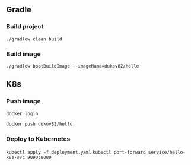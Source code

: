 ## Gradle
### Build project
`./gradlew clean build`

### Build image
`./gradlew bootBuildImage --imageName=dukov82/hello`

## K8s
### Push image
`docker login`

`docker push dukov82/hello`


### Deploy to Kubernetes
`kubectl apply -f deployment.yaml`
`kubectl port-forward service/hello-k8s-svc 9090:8080`

